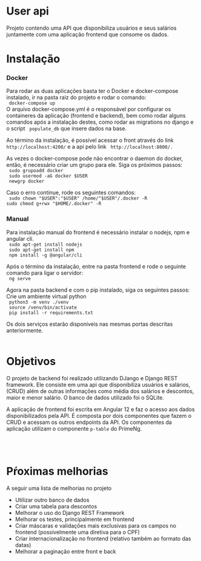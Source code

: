 # User api
Projeto contendo uma API que disponibiliza usuários e seus salários juntamente com uma aplicação frontend que consome os dados. 

# Instalação

### Docker
Para rodar as duas aplicações basta ter o Docker e docker-compose instalado, ir na pasta raiz do projeto e rodar o comando:
<br>
`` docker-compose up``
<br>
O arquivo docker-compose.yml é o responsável por configurar os containeres da aplicação (frontend e backend), bem como rodar alguns comandos após a instalação destes, como rodar as migrations no django e o script `` populate_db`` que insere dados na base.
<br>

Ao término da instalação, é possível acessar o front através do link `` http://localhost:4200/`` e a api pelo link `` http://localhost:8000/.``

As vezes o docker-compose pode não encontrar o daemon do docker, então,  é necessário criar um grupo para ele. Siga os próximos passos:
<br>
`` sudo grupoadd docker``
<br>
`` sudo usermod -aG docker $USER``
<br>
`` newgrp docker``
<br>

Caso o erro continue, rode os seguintes comandos:
<br>
`` sudo chown "$USER":"$USER" /home/"$USER"/.docker -R``
<br>
``sudo chmod g+rwx "$HOME/.docker" -R``
<br>

### Manual

Para instalação manual do frontend é necessário instalar o nodejs, npm e angular cli. 
<br>
`` sudo apt-get install nodejs`` 
<br>
`` sudo apt-get install npm`` 
<br>
`` npm install -g @angular/cli`` 
<br>

Após o término da instalação, entre na pasta frontend e rode o seguinte comando para ligar o servidor:
<br>
`` ng serve`` 
<br>

Agora na pasta backend e com o pip instalado, siga os seguintes passos:
<br>
Crie um ambiente virtual python
<br>
`` python3 -m venv ./venv``
<br>
`` source /venv/bin/activate``
<br>
`` pip install -r requirements.txt``
<br>

Os dois serviços estarão disponíveis nas mesmas portas descritas anteriormente.
<br>
<br>

# Objetivos

O projeto de backend foi realizado utilizando DJango e Django REST framework. Ele consiste em uma api que disponibiliza usuários e salários, (CRUD) além de outras informações como média dos salários e descontos, maior e menor salário. O banco de dados utilizado foi o SQLite.

A aplicação de frontend foi escrita em Angular 12 e faz o acesso aos dados disponibilizados pela API. É composta por dois componentes que fazem o CRUD e acessam os outros endpoints da API. Os componentes da aplicação utilizam o componente ``p-table`` do PrimeNg.

<br>
<br>

# Pŕoximas melhorias
A seguir uma lista de melhorias no projeto
- Utilizar outro banco de dados
- Criar uma tabela para descontos
- Melhorar o uso do Django REST Framework
- Melhorar os testes, principalmente em frontend
- Criar máscaras e validações mais exclusivas para os campos no frontend (possivelmente uma diretiva para o CPF)
- Criar internacionalização no frontend (relativo também ao formato das datas)
- Melhorar a paginação entre front e back

